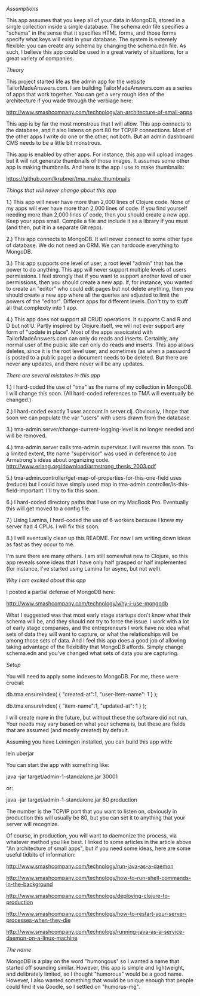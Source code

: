 
*Assumptions*

This app assumes that you keep all of your data in MongoDB, stored in a single collection inside a single database. The schema.edn file specifies a "schema" in the sense that it specifies HTML forms, and those forms specify what keys will exist in your database. The system is extemely flexible: you can create any schema by changing the schema.edn file. As such, I believe this app could be used in a great variety of situations, for a great variety of companies.

*Theory*

This project started life as the admin app for the website TailorMadeAnswers.com. I am building TailorMadeAnswers.com as a series of apps that work together. You can get a very rough idea of the architecture if you wade through the verbiage here: 

http://www.smashcompany.com/technology/an-architecture-of-small-apps

This app is by far the most monstrous that I will allow. This app connects to the database, and it also listens on port 80 for TCP/IP connections. Most of the other apps I write do one or the other, not both. But an admin dashboard CMS needs to be a little bit monstrous. 

This app is enabled by other apps. For instance, this app will upload images but it will not generate thumbnails of those images. It assumes some other app is making thumbnails. And here is the app I use to make thumbnails:

https://github.com/lkrubner/tma_make_thumbnails


*Things that will never change about this app*

1.) This app will never have more than 2,000 lines of Clojure code. None of my apps will ever have more than 2,000 lines of code. If you find yourself needing more than 2,000 lines of code, then you should create a new app. Keep your apps small. Compile a file and include it as a library if you must (and then, put it in a separate Git repo). 

2.) This app connects to MongoDB. It will never connect to some other type of database. We do not need an ORM. We can hardcode everything to MongoDB.

3.) This app supports one level of user, a root level "admin" that has the power to do anything. This app will never support multiple levels of users permissions. I feel strongly that if you want to support another level of user permissions, then you should create a new app. If, for instance, you wanted to create an "editor" who could edit pages but not delete anything, then you should create a new app where all the queries are adjusted to limit the powers of the "editor". Different apps for different levels. Don't try to stuff all that complexity into 1 app. 

4.) This app does not support all CRUD operations. It supports C and R and D but not U. Partly inspired by Clojure itself, we will not ever support any form of "update in place". Most of the apps assoicated with TailorMadeAnswers.com can only do reads and inserts. Certainly, any normal user of the public site can only do reads and inserts. This app allows deletes, since it is the root level user, and sometimes (as when a password is posted to a public page) a document needs to be deleted. But there are never any updates, and there never will be any updates. 


*There are several mistakes in this app*

1.) I hard-coded the use of "tma" as the name of my collection in MongoDB. I will change this soon. (All hard-coded references to TMA will eventually be changed.)

2.) I hard-coded exactly 1 user account in server.clj. Obviously, I hope that soon we can populate the var "users" with users drawn from the database.

3.) tma-admin.server/change-current-logging-level  is no longer needed and will be removed. 

4.) tma-admin.server calls tma-admin.supervisor. I will reverse this soon. To a limited extent, the name "supervisor" was used in deference to Joe Armstrong's ideas about organizing code. http://www.erlang.org/download/armstrong_thesis_2003.pdf

5.) tma-admin.controller/get-map-of-properties-for-this-one-field uses (reduce) but I could have simply used map in tma-admin.controller/is-this-field-important. I'll try to fix this soon. 

6.) I hard-coded directory paths that I use on my MacBook Pro. Eventually this will get moved to a config file. 

7.) Using Lamina, I hard-coded the use of 6 workers because I knew my server had 4 CPUs. I will fix this soon. 

8.) I will eventually clean up this README. For now I am writing down ideas as fast as they occur to me.

I'm sure there are many others. I am still somewhat new to Clojure, so this app reveals some ideas that I have only half grasped or half implemented (for instance, I've started using Lamina for async, but not well). 


*Why I am excited about this app*

I posted a partial defense of MongoDB here:

http://www.smashcompany.com/technology/why-i-use-mongodb

What I suggested was that most early stage startups don't know what their schema will be, and they should not try to force the issue. I work with a lot of early stage companies, and the entrepreneurs I work have no idea what sets of data they will want to capture, or what the relationships will be among those sets of data. And I feel this app does a good job of allowing taking advantage of the flexibility that MongoDB affords. Simply change schema.edn and you've changed what sets of data you are capturing. 


*Setup*

You will need to apply some indexes to MongoDB. For me, these were crucial:

db.tma.ensureIndex( { "created-at":1, "user-item-name": 1 } );

db.tma.ensureIndex( { "item-name":1, "updated-at": 1 } );

I will create more in the future, but without these the software did not run. Your needs may vary based on what your schema is, but these are fields that are assumed (and mostly created) by default. 

Assuming you have Leiningen installed, you can build this app with: 

lein uberjar

You can start the app with something like:

java -jar target/admin-1-standalone.jar  30001 

or:

java -jar target/admin-1-standalone.jar  80 production

The number is the TCP/IP port that you want to listen on, obviously in production this will usually be 80, but you can set it to anything that your server will recognize. 

Of course, in production, you will want to daemonize the process, via whatever method you like best. I linked to some articles in the article above "An architecture of small apps", but if you need some ideas, here are some useful tidbits of information: 

http://www.smashcompany.com/technology/run-java-as-a-daemon

http://www.smashcompany.com/technology/how-to-run-shell-commands-in-the-background

http://www.smashcompany.com/technology/deploying-clojure-to-production

http://www.smashcompany.com/technology/how-to-restart-your-server-processes-when-they-die

http://www.smashcompany.com/technology/running-java-as-a-service-daemon-on-a-linux-machine



*The name*

MongoDB is a play on the word "humongous" so I wanted a name that started off sounding similar. However, this app is simple and lightweight, and delibrately limited, so I thought "humorous" would be a good name. However, I also wanted something that would be unique enough that people could find it via Goodle, so I settled on "humorus-mg". 





